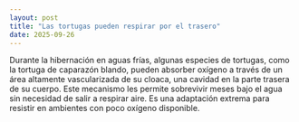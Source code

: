 ```yaml
---
layout: post
title: "Las tortugas pueden respirar por el trasero"
date: 2025-09-26
---
```

Durante la hibernación en aguas frías, algunas especies de tortugas, como la tortuga de caparazón blando, pueden absorber oxígeno a través de un área altamente vascularizada de su cloaca, una cavidad en la parte trasera de su cuerpo. Este mecanismo les permite sobrevivir meses bajo el agua sin necesidad de salir a respirar aire. Es una adaptación extrema para resistir en ambientes con poco oxígeno disponible.
